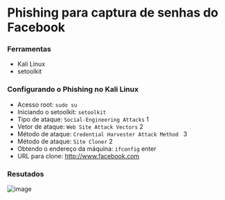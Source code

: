 # Phishing para captura de senhas do Facebook

### Ferramentas

- Kali Linux
- setoolkit

### Configurando o Phishing no Kali Linux

- Acesso root: ``` sudo su ```
- Iniciando o setoolkit: ``` setoolkit ```
- Tipo de ataque: ``` Social-Engineering Attacks ``` 1 
- Vetor de ataque: ``` Web Site Attack Vectors ```  2
- Método de ataque: ```Credential Harvester Attack Method ```  3
- Método de ataque: ``` Site Cloner ```   2
- Obtendo o endereço da máquina: ``` ifconfig ```  enter
- URL para clone: http://www.facebook.com

### Resutados
![image](https://github.com/wtmalheiros/cibersecurity-desafio-phishing/assets/158086169/0b3c360a-c2d9-4b8e-abb7-1827e4f9146f)


